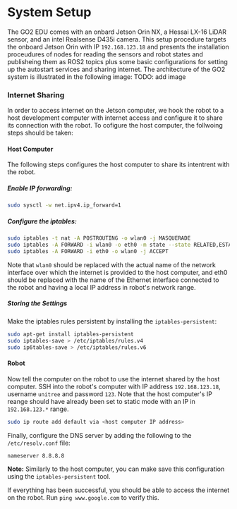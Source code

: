 # System Setup

The GO2 EDU comes with an onbard Jetson Orin NX, a Hessai LX-16 LiDAR sensor, and an intel Realsense D435i camera. This setup procedure targets the onboard Jetson Orin with IP `192.168.123.18` and presents the installation proceudures of nodes for reading the sensors and robot states and publisheing them as ROS2 topics plus some basic configurations for setting up the autostart services and sharing internet. The architecture of the GO2 system is illustrated in the following image:
TODO: add image

### Internet Sharing

In order to access internet on the Jetson computer, we hook the robot to a host development computer with internet access and configure it to share its connection with the robot. To cofigure the host computer, the follwoing steps should be taken:
#### Host Computer
The following steps configures the host computer to share its intentrent with the robot.
##### Enable IP forwarding:

```bash
sudo sysctl -w net.ipv4.ip_forward=1
```
##### Configure the iptables:

```bash
sudo iptables -t nat -A POSTROUTING -o wlan0 -j MASQUERADE
sudo iptables -A FORWARD -i wlan0 -o eth0 -m state --state RELATED,ESTABLISHED -j ACCEPT
sudo iptables -A FORWARD -i eth0 -o wlan0 -j ACCEPT
```
Note that `wlan0` should be replaced with the actual name of the network interface over which the internet is provided to the host computer, and eth0 should be replaced with the name of the Ethernet interface connected to the robot and having a local IP address in robot's network range. 

##### Storing the Settings
Make the iptables rules persistent by installing the `iptables-persistent`:

```bash
sudo apt-get install iptables-persistent
sudo iptables-save > /etc/iptables/rules.v4
sudo ip6tables-save > /etc/iptables/rules.v6
```
#### Robot
Now tell the computer on the robot to use the internet shared by the host computer. SSH into the robot's computer with IP address `192.168.123.18`, username `unitree` and password `123`. Note that the host computer's IP reange should have already been set to static mode with an IP in `192.168.123.*` range.

```bash
sudo ip route add default via <host computer IP address>
```

Finally, configure the DNS server by adding the following to the `/etc/resolv.conf` file:
```bash
nameserver 8.8.8.8
```
**Note:** Similarly to the host computer, you can make save this configuration using the `iptables-persistent` tool.

If everything has been successful, you should be able to access the internet on the robot. Run `ping www.google.com` to verify this. 

